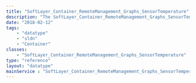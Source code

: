 ```yaml
---
title: "SoftLayer_Container_RemoteManagement_Graphs_SensorTemperature"
description: "The SoftLayer_Container_RemoteManagement_Graphs_SensorTemperature contains graphs to display the cpu(s) and system temperatures retrieved from the management card using thermometer graphs. "
date: "2018-02-12"
tags:
    - "datatype"
    - "sldn"
    - "Container"
classes:
    - "SoftLayer_Container_RemoteManagement_Graphs_SensorTemperature"
type: "reference"
layout: "datatype"
mainService : "SoftLayer_Container_RemoteManagement_Graphs_SensorTemperature"
---
```

